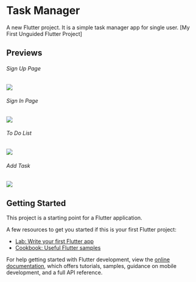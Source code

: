 # Task Manager

A new Flutter project. It is a simple task manager app for single user.
[My First Unguided Flutter Project]

## Previews

###### Sign Up Page
![](previews\signup.jpeg)

###### Sign In Page
![](previews\signin.jpeg)

###### To Do List
![](previews\to-do-list.jpeg)
###### Add Task
![](previews\add-task.jpeg)

## Getting Started

This project is a starting point for a Flutter application.

A few resources to get you started if this is your first Flutter project:

- [Lab: Write your first Flutter app](https://docs.flutter.dev/get-started/codelab)
- [Cookbook: Useful Flutter samples](https://docs.flutter.dev/cookbook)

For help getting started with Flutter development, view the
[online documentation](https://docs.flutter.dev/), which offers tutorials,
samples, guidance on mobile development, and a full API reference.
